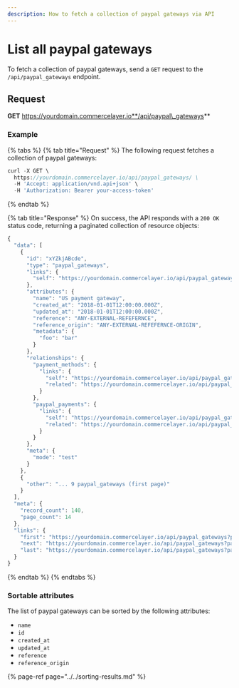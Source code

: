 ```yaml
---
description: How to fetch a collection of paypal gateways via API
---
```


# List all paypal gateways

To fetch a collection of paypal gateways, send a `GET` request to the `/api/paypal_gateways` endpoint.

## Request

**GET** https://yourdomain.commercelayer.io**/api/paypal\_gateways**

### **Example**

{% tabs %}
{% tab title="Request" %}
The following request fetches a collection of paypal gateways:

```javascript
curl -X GET \
  https://yourdomain.commercelayer.io/api/paypal_gateways/ \
  -H 'Accept: application/vnd.api+json' \
  -H 'Authorization: Bearer your-access-token'
```
{% endtab %}

{% tab title="Response" %}
On success, the API responds with a `200 OK` status code, returning a paginated collection of resource objects:

```javascript
{
  "data": [
    {
      "id": "xYZkjABcde",
      "type": "paypal_gateways",
      "links": {
        "self": "https://yourdomain.commercelayer.io/api/paypal_gateways/xYZkjABcde"
      },
      "attributes": {
        "name": "US payment gateway",
        "created_at": "2018-01-01T12:00:00.000Z",
        "updated_at": "2018-01-01T12:00:00.000Z",
        "reference": "ANY-EXTERNAL-REFEFERNCE",
        "reference_origin": "ANY-EXTERNAL-REFEFERNCE-ORIGIN",
        "metadata": {
          "foo": "bar"
        }
      },
      "relationships": {
        "payment_methods": {
          "links": {
            "self": "https://yourdomain.commercelayer.io/api/paypal_gateways/xYZkjABcde/relationships/payment_methods",
            "related": "https://yourdomain.commercelayer.io/api/paypal_gateways/xYZkjABcde/payment_methods"
          }
        },
        "paypal_payments": {
          "links": {
            "self": "https://yourdomain.commercelayer.io/api/paypal_gateways/xYZkjABcde/relationships/paypal_payments",
            "related": "https://yourdomain.commercelayer.io/api/paypal_gateways/xYZkjABcde/paypal_payments"
          }
        }
      },
      "meta": {
        "mode": "test"
      }
    },
    {
      "other": "... 9 paypal_gateways (first page)"
    }
  ],
  "meta": {
    "record_count": 140,
    "page_count": 14
  },
  "links": {
    "first": "https://yourdomain.commercelayer.io/api/paypal_gateways?page[number]=1&page[size]=10",
    "next": "https://yourdomain.commercelayer.io/api/paypal_gateways?page[number]=2&page[size]=10",
    "last": "https://yourdomain.commercelayer.io/api/paypal_gateways?page[number]=14&page[size]=10"
  }
}
```
{% endtab %}
{% endtabs %}

### Sortable attributes

The list of paypal gateways can be sorted by the following attributes:

* `name`
* `id`
* `created_at`
* `updated_at`
* `reference`
* `reference_origin`

{% page-ref page="../../sorting-results.md" %}

